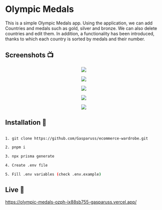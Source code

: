 # Olympic Medals

This is a simple Olympic Medals app. Using the application, we can add Countries and medals such as gold, silver and bronze. We can also delete countries and edit them. In addition, a functionality has been introduced, thanks to which each country is sorted by medals and their number.

## Screenshots 📺

<p align="center">
	<img src="https://i.ibb.co/DKHjp09/list.png" />
</p>

<p align="center">
	<img src="https://i.ibb.co/QCdH20G/single.png" />
</p>

<p align="center">
	<img src="https://i.ibb.co/jk2Hgc0/edit.png" />
</p>

<p align="center">
	<img src="https://i.ibb.co/MRcM8Pc/delete.png" />
</p>

<p align="center">
	<img src="https://i.ibb.co/Lxcw0mC/add.png" />
</p>

## Installation 💾

```bash

1. git clone https://github.com/Gasparuss/ecommerce-wardrobe.git

2. pnpm i

3. npx prisma generate

4. Create .env file

5. Fill .env variables (check .env.example)

```

## Live 📍

https://olympic-medals-ozph-ix88sb755-gasparuss.vercel.app/
